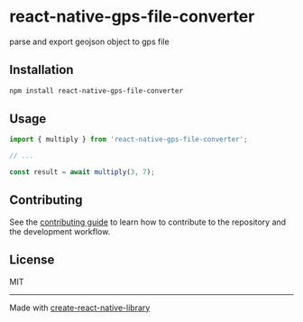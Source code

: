 # react-native-gps-file-converter

parse and export geojson object to gps file

## Installation

```sh
npm install react-native-gps-file-converter
```

## Usage

```js
import { multiply } from 'react-native-gps-file-converter';

// ...

const result = await multiply(3, 7);
```

## Contributing

See the [contributing guide](CONTRIBUTING.md) to learn how to contribute to the repository and the development workflow.

## License

MIT

---

Made with [create-react-native-library](https://github.com/callstack/react-native-builder-bob)
